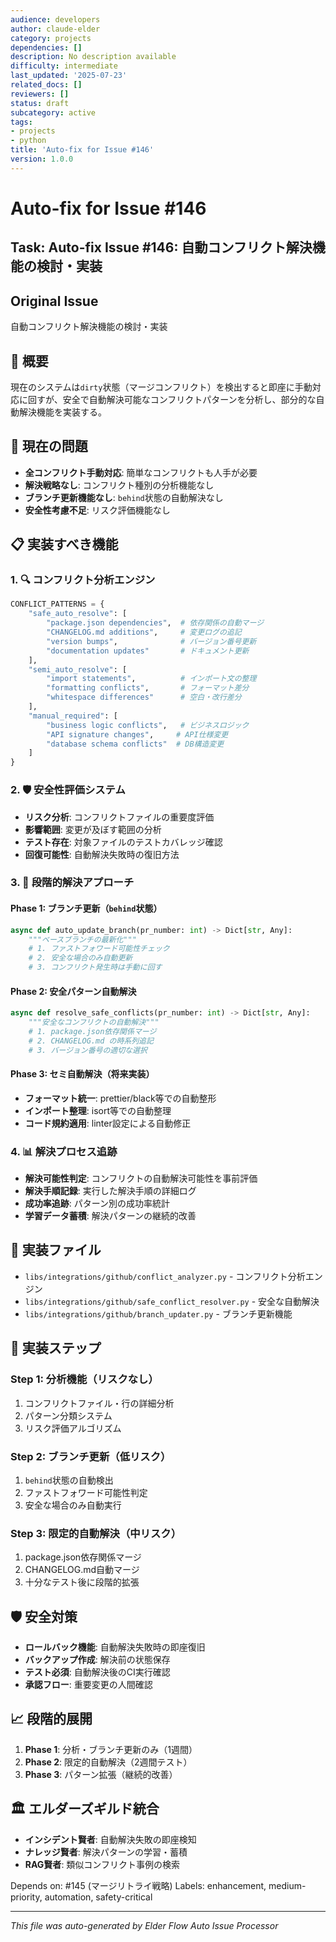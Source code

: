 ```yaml
---
audience: developers
author: claude-elder
category: projects
dependencies: []
description: No description available
difficulty: intermediate
last_updated: '2025-07-23'
related_docs: []
reviewers: []
status: draft
subcategory: active
tags:
- projects
- python
title: 'Auto-fix for Issue #146'
version: 1.0.0
---
```


# Auto-fix for Issue #146

## Task: Auto-fix Issue #146: 自動コンフリクト解決機能の検討・実装

## Original Issue
自動コンフリクト解決機能の検討・実装

## 🎯 概要
現在のシステムは`dirty`状態（マージコンフリクト）を検出すると即座に手動対応に回すが、安全で自動解決可能なコンフリクトパターンを分析し、部分的な自動解決機能を実装する。

## 🚨 現在の問題
- **全コンフリクト手動対応**: 簡単なコンフリクトも人手が必要
- **解決戦略なし**: コンフリクト種別の分析機能なし
- **ブランチ更新機能なし**: `behind`状態の自動解決なし
- **安全性考慮不足**: リスク評価機能なし

## 📋 実装すべき機能

### 1. 🔍 コンフリクト分析エンジン
```python
CONFLICT_PATTERNS = {
    "safe_auto_resolve": [
        "package.json dependencies",  # 依存関係の自動マージ
        "CHANGELOG.md additions",     # 変更ログの追記
        "version bumps",              # バージョン番号更新
        "documentation updates"       # ドキュメント更新
    ],
    "semi_auto_resolve": [
        "import statements",          # インポート文の整理
        "formatting conflicts",       # フォーマット差分
        "whitespace differences"      # 空白・改行差分
    ],
    "manual_required": [
        "business logic conflicts",   # ビジネスロジック
        "API signature changes",     # API仕様変更
        "database schema conflicts"  # DB構造変更
    ]
}
```

### 2. 🛡️ 安全性評価システム
- **リスク分析**: コンフリクトファイルの重要度評価
- **影響範囲**: 変更が及ぼす範囲の分析
- **テスト存在**: 対象ファイルのテストカバレッジ確認
- **回復可能性**: 自動解決失敗時の復旧方法

### 3. 🔧 段階的解決アプローチ
#### Phase 1: ブランチ更新（`behind`状態）
```python
async def auto_update_branch(pr_number: int) -> Dict[str, Any]:
    """ベースブランチの最新化"""
    # 1. ファストフォワード可能性チェック
    # 2. 安全な場合のみ自動更新
    # 3. コンフリクト発生時は手動に回す
```

#### Phase 2: 安全パターン自動解決
```python
async def resolve_safe_conflicts(pr_number: int) -> Dict[str, Any]:
    """安全なコンフリクトの自動解決"""
    # 1. package.json依存関係マージ
    # 2. CHANGELOG.md の時系列追記
    # 3. バージョン番号の適切な選択
```

#### Phase 3: セミ自動解決（将来実装）
- **フォーマット統一**: prettier/black等での自動整形
- **インポート整理**: isort等での自動整理
- **コード規約適用**: linter設定による自動修正

### 4. 📊 解決プロセス追跡
- **解決可能性判定**: コンフリクトの自動解決可能性を事前評価
- **解決手順記録**: 実行した解決手順の詳細ログ
- **成功率追跡**: パターン別の成功率統計
- **学習データ蓄積**: 解決パターンの継続的改善

## 🔧 実装ファイル
- `libs/integrations/github/conflict_analyzer.py` - コンフリクト分析エンジン
- `libs/integrations/github/safe_conflict_resolver.py` - 安全な自動解決
- `libs/integrations/github/branch_updater.py` - ブランチ更新機能

## 🧪 実装ステップ

### Step 1: 分析機能（リスクなし）
1. コンフリクトファイル・行の詳細分析
2. パターン分類システム
3. リスク評価アルゴリズム

### Step 2: ブランチ更新（低リスク）
1. `behind`状態の自動検出
2. ファストフォワード可能性判定
3. 安全な場合のみ自動実行

### Step 3: 限定的自動解決（中リスク）
1. package.json依存関係マージ
2. CHANGELOG.md自動マージ
3. 十分なテスト後に段階的拡張

## 🛡️ 安全対策
- **ロールバック機能**: 自動解決失敗時の即座復旧
- **バックアップ作成**: 解決前の状態保存
- **テスト必須**: 自動解決後のCI実行確認
- **承認フロー**: 重要変更の人間確認

## 📈 段階的展開
1. **Phase 1**: 分析・ブランチ更新のみ（1週間）
2. **Phase 2**: 限定的自動解決（2週間テスト）
3. **Phase 3**: パターン拡張（継続的改善）

## 🏛️ エルダーズギルド統合
- **インシデント賢者**: 自動解決失敗の即座検知
- **ナレッジ賢者**: 解決パターンの学習・蓄積
- **RAG賢者**: 類似コンフリクト事例の検索

Depends on: #145 (マージリトライ戦略)
Labels: enhancement, medium-priority, automation, safety-critical

---
*This file was auto-generated by Elder Flow Auto Issue Processor*
